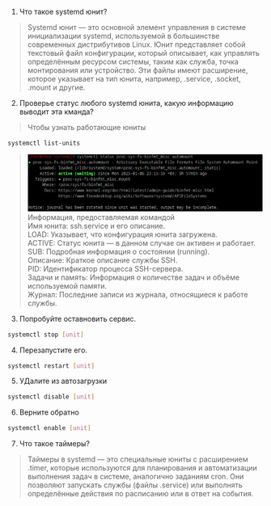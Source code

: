 1. Что такое systemd юнит?
>Systemd юнит — это основной элемент управления в системе инициализации systemd, используемой в большинстве современных дистрибутивов Linux. Юнит представляет собой текстовый файл конфигурации, который описывает, как управлять определённым ресурсом системы, таким как служба, точка монтирования или устройство. Эти файлы имеют расширение, которое указывает на тип юнита, например, .service, .socket, .mount и другие.
2. Проверье статус любого systemd юнита, какую информацию выводит эта кманда?
> Чтобы узнать работающие юниты
```bash
systemctl list-units
```
>![alt text](https://github.com/kryfaertop/Tasks_241/blob/my-report/5-Systemd_answer/screenshot/1.png?raw=true)<br />
>Информация, предоставляемая командой<br />
>Имя юнита: ssh.service и его описание.<br />
>LOAD: Указывает, что конфигурация юнита загружена.<br />
>ACTIVE: Статус юнита — в данном случае он активен и работает.<br />
>SUB: Подробная информация о состоянии (running).<br />
>Описание: Краткое описание службы SSH.<br />
>PID: Идентификатор процесса SSH-сервера.<br />
>Задачи и память: Информация о количестве задач и объёме используемой памяти.<br />
>Журнал: Последние записи из журнала, относящиеся к работе службы.<br />
3. Попробуйте оставновить сервис.
```bash
systemctl stop [unit]
```
4. Перезапустите его.
```bash
systemctl restart [unit]
```
5. УДалите из автозагрузки
```bash
systemctl disable [unit]
```
6. Верните обратно
```bash
systemctl enable [unit]
```
7. Что такое таймеры?
>Таймеры в systemd — это специальные юниты с расширением .timer, которые используются для планирования и автоматизации выполнения задач в системе, аналогично заданиям cron. Они позволяют запускать службы (файлы .service) или выполнять определённые действия по расписанию или в ответ на события.
